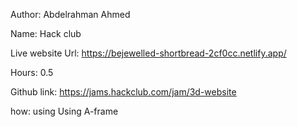 Author: Abdelrahman Ahmed

Name: Hack club

Live website Url: https://bejewelled-shortbread-2cf0cc.netlify.app/

Hours: 0.5

Github link: https://jams.hackclub.com/jam/3d-website

how: using Using A-frame

